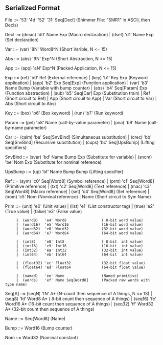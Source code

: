 
## Serialized Format

File    ::= '53' '4d' '52' '31' Seq[Decl]       (Shimmer File: "SMR1" in ASCII, then Decls)

Decl    ::= (dmac)    'd0' Name Exp             (Macro declaration)
         |  (dset)    'd1' Name Exp             (Set declaration)

Var     ::= (var)     '8N' Word8^N              (Short Varible,       N <= 15)

Abs     ::= (abs)     '9N' Exp^N                (Short Abstraction,   N <= 15)

App     ::= (app)     'aN' Exp^N                (Packed Application,  N <= 15)

Exp     ::= (ref)     'b0' Ref                  (External reference)
         |  (key)     'b1' Key Exp              (Keyword  application)
         |  (app)     'b2' Exp Seq[Exp]         (Function application)
         |  (var)     'b3' Name Bump            (Variable with bump counter)
         |  (abs)     'b4' Seq[Param] Exp       (Function abstraction)
         |  (sub)     'b5' Seq[Car] Exp         (Substitution train)
         |  Ref                                 (Short circuit to Ref)
         |  App                                 (Short circuit to App)
         |  Var                                 (Short circuit to Var)
         |  Abs                                 (Short circuit to Abs)

Key     ::= (box)     'b6'                      (Box keyword)
         |  (run)     'b7'                      (Run keyword)

Param   ::= (pvl)     'b8' Name                 (call-by-value parameter)
         |  (pna)     'b9' Name                 (call-by-name  parameter)

Car     ::= (csim)    'ba' Seq[SnvBind]         (Simultaneous substitution)
         |  (crec)    'bb' Seq[SnvBind]         (Recursive substitution)
         |  (cups)    'bc' Seq[UpsBump]         (Lifting specifiers)

SnvBind ::= (svar)    'bd' Name Bump Exp        (Substitute for variable)
         |  (snom)    'be' Nom Exp              (Substitute for nominal reference)

UpsBump ::= (up)      'bf' Name Bump Bump       (Lifting specifier)

Ref     ::= (sym)     'c0' Seq[Word8]           (Symbol reference)
         |  (prm)     'c1' Seq[Word8]           (Primitive reference)
         |  (txt)     'c2' Seq[Word8]           (Text reference)
         |  (mac)     'c3' Seq[Word8]           (Macro reference)
         |  (set)     'c4' Seq[Word8]           (Set reference)
         |  (nom)     'c5' Nom                  (Nominal reference)
         |  Name                                (Short circuit to Sym Name)

Prim    ::= (unit)    'e0'                      (Unit value)
         |  (list)    'e1'                      (List constructor tag)
         |  (true)    'e2'                      (True value)
         |  (false)   'e3'                      (False value)

         |  (word8)   'e4' Word8                ( 8-bit word value)
         |  (word16)  'e5' Word16               (16-bit word value)
         |  (word32)  'e6' Word32               (32-bit word value)
         |  (word64)  'e7' Word64               (64-bit word value)

         |  (int8)    'e8' Int8                 ( 8-bit  int value)
         |  (int16)   'e9' Int16                (16-bit  int value)
         |  (int32)   'ea' Int32                (32-bit  int value)
         |  (int64)   'eb' Int64                (64-bit  int value)

         |  (float32) 'ec' Float32              (32-bit float value)
         |  (float64) 'ed' Float64              (64-bit float value)

         |  (named)   'ee' Name                 (Named primitive)
         |  (words)   'ef' Name Seq[Word8]      (Packed raw words with type name)

Seq[A]  ::= (seqN)    'fN' A*                   (N-count then sequence of A things, N <= 13)
         |  (seq8)    'fd' Word8  A*            ( 8-bit count then sequence of A things)
         |  (seq16)   'fe' Word16 A*            (16-bit count then sequence of A things)
         |  (seq32)   'ff' Word32 A*            (32-bit count then sequence of A things)

Name    ::= Seq[Word8]                          (Name)

Bump    ::= Word16                              (Bump counter)

Nom     ::= Word32                              (Nominal constant)
